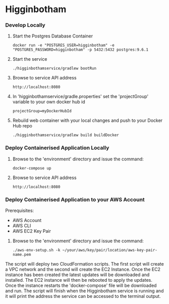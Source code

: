 # Higginbotham

### Develop Locally

1. Start the Postgres Database Container

    `docker run -e "POSTGRES_USER=higginbotham" -e "POSTGRES_PASSWORD=higginbotham" -p 5432:5432 postgres:9.6.1`

2. Start the service

    `./higginbothamservice/gradlew bootRun` 
     
3. Browse to service API address

    `http://localhost:8080`
    
4. In 'higginbothamservice/gradle.properties' set the 'projectGroup' variable to your own docker hub id

    `projectGroup=myDockerHubId`

5. Rebuild web container with your local changes and push to your Docker Hub repo

    `./higginbothamservice/gradlew build buildDocker`
    
### Deploy Containerised Application Locally

1. Browse to the 'environment' directory and issue the command:

    `docker-compose up`

2. Browse to service API address

    `http://localhost:8080`

### Deploy Containerised Application to your AWS Account

Prerequisites:
  * AWS Account
  * AWS CLI
  * AWS EC2 Key Pair

1. Browse to the 'environment' directory and issue the command:

    `./aws-env-setup.sh -k ~/your/aws/key/pair/location/aws-key-pair-name.pem`

The script will deploy two CloudFormation scripts.  The first script will create a VPC network
and the second will create the EC2 Instance.  Once the EC2 instance has been created the latest
updates will be downloaded and installed.  The EC2 instance will then be rebooted to apply the updates.
Once the instance restarts the 'docker-compose' file will be downloaded and run.  The script will finish
when the Higginbotham service is running and it will print the address the service can be accessed to
the terminal output.
